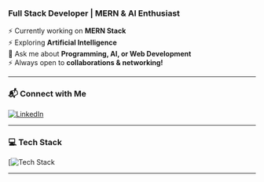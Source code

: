 ### Full Stack Developer | MERN & AI Enthusiast  

⚡ Currently working on **MERN Stack**  
⚡ Exploring **Artificial Intelligence**  
💬 Ask me about **Programming, AI, or Web Development**  
⚡ Always open to **collaborations & networking!**  

---

### 📬 Connect with Me  

[![LinkedIn](https://img.shields.io/badge/LinkedIn-0077B5?style=for-the-badge&logo=linkedin&logoColor=white)](https://www.linkedin.com/in/wardaowais/)  

---

### 💻 Tech Stack  

[![Tech Stack](https://skillicons.dev/icons?i=html,css,js,react,nextjs,tailwind,bootstrap,java,python,mongodb,mysql,git,github,vscode,figma&theme=dark)  

---

